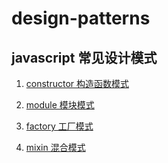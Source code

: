 # design-patterns

## javascript 常见设计模式

1. [constructor 构造函数模式](./constructor.js)

2. [module 模块模式](./module.js)

3. [factory 工厂模式](./factory.js)

4. [mixin 混合模式](./mixin.js)

